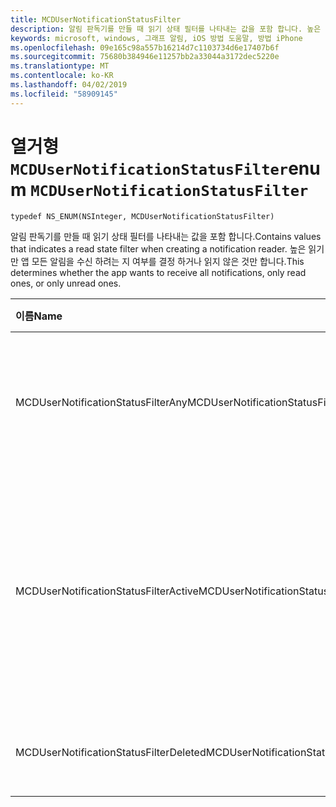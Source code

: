```yaml
---
title: MCDUserNotificationStatusFilter
description: 알림 판독기를 만들 때 읽기 상태 필터를 나타내는 값을 포함 합니다. 높은 읽기만 앱 모든 알림을 수신 하려는 지 여부를 결정 하거나 읽지 않은 것만 합니다.
keywords: microsoft, windows, 그래프 알림, iOS 방법 도움말, 방법 iPhone
ms.openlocfilehash: 09e165c98a557b16214d7c1103734d6e17407b6f
ms.sourcegitcommit: 75680b384946e11257bb2a33044a3172dec5220e
ms.translationtype: MT
ms.contentlocale: ko-KR
ms.lasthandoff: 04/02/2019
ms.locfileid: "58909145"
---
```

# <a name="enum-mcdusernotificationstatusfilter"></a><span data-ttu-id="c2f8c-105">열거형 `MCDUserNotificationStatusFilter`</span><span class="sxs-lookup"><span data-stu-id="c2f8c-105">enum `MCDUserNotificationStatusFilter`</span></span>

```
typedef NS_ENUM(NSInteger, MCDUserNotificationStatusFilter)
```

<span data-ttu-id="c2f8c-106">알림 판독기를 만들 때 읽기 상태 필터를 나타내는 값을 포함 합니다.</span><span class="sxs-lookup"><span data-stu-id="c2f8c-106">Contains values that indicates a read state filter when creating a notification reader.</span></span> <span data-ttu-id="c2f8c-107">높은 읽기만 앱 모든 알림을 수신 하려는 지 여부를 결정 하거나 읽지 않은 것만 합니다.</span><span class="sxs-lookup"><span data-stu-id="c2f8c-107">This determines whether the app wants to receive all notifications, only read ones, or only unread ones.</span></span> 

|<span data-ttu-id="c2f8c-108">이름</span><span class="sxs-lookup"><span data-stu-id="c2f8c-108">Name</span></span> | <span data-ttu-id="c2f8c-109">값</span><span class="sxs-lookup"><span data-stu-id="c2f8c-109">Value</span></span> | <span data-ttu-id="c2f8c-110">설명</span><span class="sxs-lookup"><span data-stu-id="c2f8c-110">Description</span></span> |
|:-- |:-- |:-- |
|   <span data-ttu-id="c2f8c-111">MCDUserNotificationStatusFilterAny</span><span class="sxs-lookup"><span data-stu-id="c2f8c-111">MCDUserNotificationStatusFilterAny</span></span> | <span data-ttu-id="c2f8c-112">0</span><span class="sxs-lookup"><span data-stu-id="c2f8c-112">0</span></span>| <span data-ttu-id="c2f8c-113">상태 값에 관계 없이 모든 알림이 포함 됩니다.</span><span class="sxs-lookup"><span data-stu-id="c2f8c-113">Include all notifications regardless of status value.</span></span> |
|   <span data-ttu-id="c2f8c-114">MCDUserNotificationStatusFilterActive</span><span class="sxs-lookup"><span data-stu-id="c2f8c-114">MCDUserNotificationStatusFilterActive</span></span> |<span data-ttu-id="c2f8c-115">1</span><span class="sxs-lookup"><span data-stu-id="c2f8c-115">1</span></span>| <span data-ttu-id="c2f8c-116">연결 된 장치 플랫폼 알림 저장소에서 활성 상태이 고 지속형 수 있는 알림이 포함 됩니다.</span><span class="sxs-lookup"><span data-stu-id="c2f8c-116">Include notifications that are active and persisted in Connected Devices Platform notification store.</span></span> |
|   <span data-ttu-id="c2f8c-117">MCDUserNotificationStatusFilterDeleted</span><span class="sxs-lookup"><span data-stu-id="c2f8c-117">MCDUserNotificationStatusFilterDeleted</span></span> | <span data-ttu-id="c2f8c-118">2</span><span class="sxs-lookup"><span data-stu-id="c2f8c-118">2</span></span>| <span data-ttu-id="c2f8c-119">삭제 된 알림이 포함 됩니다.</span><span class="sxs-lookup"><span data-stu-id="c2f8c-119">Include deleted notifications only.</span></span>|